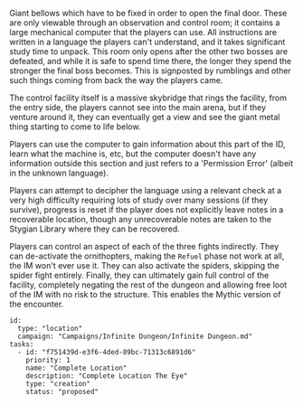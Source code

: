 
Giant bellows which have to be fixed in order to open the final door. These are only viewable through an observation and
control room; it contains a large mechanical computer that the players can use. All instructions are written in a
language the players can't understand, and it takes significant study time to unpack. This room only opens after the
other two bosses are defeated, and while it is safe to spend time there, the longer they spend the stronger the final
boss becomes. This is signposted by rumblings and other such things coming from back the way the players came.

The control facility itself is a massive skybridge that rings the facility, from the entry side, the players cannot see
into the main arena, but if they venture around it, they can eventually get a view and see the giant metal thing
starting to come to life below.

Players can use the computer to gain information about this part of the ID, learn what the machine is, etc, but the
computer doesn't have any information outside this section and just refers to a 'Permission Error' (albeit in the
unknown language).

Players can attempt to decipher the language using a relevant check at a very high difficulty requiring lots of study
over many sessions (if they survive), progress is reset if the player does not explicitly leave notes in a recoverable
location, though any unrecoverable notes are taken to the Stygian Library where they can be recovered.

Players can control an aspect of each of the three fights indirectly. They can de-activate the ornithopters, making the
`Refuel` phase not work at all, the IM won't ever use it. They can also activate the spiders, skipping the spider fight
entirely. Finally, they can ultimately gain full control of the facility, completely negating the rest of the dungeon and
allowing free loot of the IM with no risk to the structure. This enables the Mythic version of the encounter.



```RpgManager4
id: 
  type: "location"
  campaign: "Campaigns/Infinite Dungeon/Infinite Dungeon.md"
tasks: 
  - id: "f751439d-e3f6-4ded-89bc-71313c6891d6"
    priority: 1
    name: "Complete Location"
    description: "Complete Location The Eye"
    type: "creation"
    status: "proposed"
```
